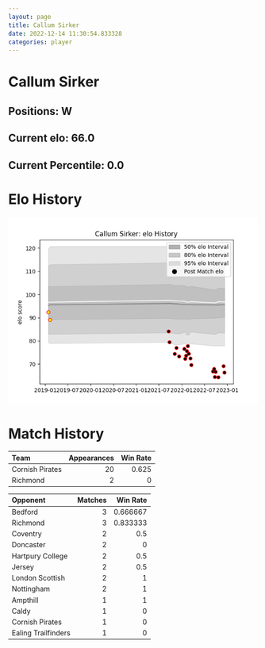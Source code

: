 ```yaml
---  
layout: page  
title: Callum Sirker  
date: 2022-12-14 11:30:54.833328  
categories: player  
---
```

# Callum Sirker

## Positions: W

## Current elo: 66.0

## Current Percentile: 0.0

# Elo History


![elo history](history_CallumSirker.png)
# Match History


| Team            |   Appearances |   Win Rate |
|:----------------|--------------:|-----------:|
| Cornish Pirates |            20 |      0.625 |
| Richmond        |             2 |      0     |

| Opponent            |   Matches |   Win Rate |
|:--------------------|----------:|-----------:|
| Bedford             |         3 |   0.666667 |
| Richmond            |         3 |   0.833333 |
| Coventry            |         2 |   0.5      |
| Doncaster           |         2 |   0        |
| Hartpury College    |         2 |   0.5      |
| Jersey              |         2 |   0.5      |
| London Scottish     |         2 |   1        |
| Nottingham          |         2 |   1        |
| Ampthill            |         1 |   1        |
| Caldy               |         1 |   0        |
| Cornish Pirates     |         1 |   0        |
| Ealing Trailfinders |         1 |   0        |
